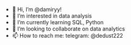 - 👋 Hi, I’m @damiryy!
- 👀 I’m interested in data analysis
- 🌱 I’m currently learning SQL, Python
- 💞️ I’m looking to collaborate on data analytics
- 📫 How to reach me: telegram: @dedust222

<!---
damiryy/damiryy is a ✨ special ✨ repository because its `README.md` (this file) appears on your GitHub profile.
You can click the Preview link to take a look at your changes.
--->
